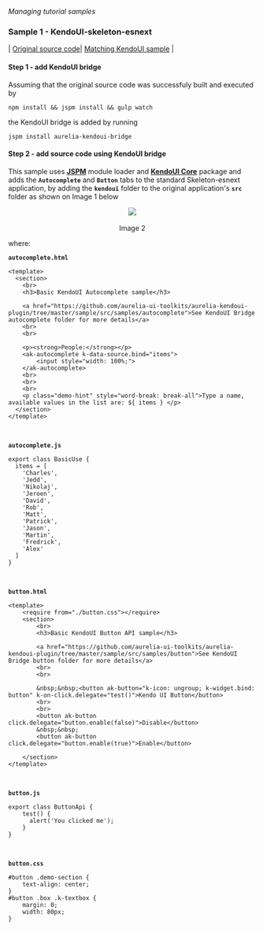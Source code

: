 _Managing tutorial samples_
### Sample 1 - KendoUI-skeleton-esnext
| [Original source code](https://github.com/aurelia/skeleton-navigation/tree/master/skeleton-esnext)| [Matching KendoUI sample](https://github.com/aurelia-ui-toolkits/kendoui-tutorials-code/tree/master/skeleton-esnext) |

#### Step 1 - add KendoUI bridge

Assuming that the original source code was successfuly built and executed by

```
npm install && jspm install && gulp watch
```

the KendoUI bridge is added by running

```
jspm install aurelia-kendoui-bridge
```

#### Step 2 - add source code using KendoUI bridge

This sample uses **[JSPM](https://aurelia-ui-toolkits.gitbooks.io/kendo-ui-sdk-installation/content/installation/installing%20kendo/advanced/core/jspm.html)** module loader and **[KendoUI Core](https://aurelia-ui-toolkits.gitbooks.io/kendo-ui-sdk-installation/content/installation/installing%20kendo/kendo_core.html)** package and adds the **`Autocomplete`** and **`Button`** tabs to the standard Skeleton-esnext application, by adding the **`kendoui`** folder to the original application's **`src`** folder as shown on Image 1 below

<p align=center>
  <img src="https://cloud.githubusercontent.com/assets/2712405/20242496/ba3747c4-a8fd-11e6-8bc9-593ac142dfa8.png"></img>
 <br><br>
Image 2
</p>

where:

**`autocomplete.html`**
```
<template>
  <section>
    <br>
    <h3>Basic KendoUI Autocomplete sample</h3>

    <a href="https://github.com/aurelia-ui-toolkits/aurelia-kendoui-plugin/tree/master/sample/src/samples/autocomplete">See KendoUI Bridge autocomplete folder for more details</a>
    <br>
    <br>

    <p><strong>People:</strong></p>
    <ak-autocomplete k-data-source.bind="items">
        <input style="width: 100%;">
    </ak-autocomplete>
    <br>
    <br>
    <br>
    <p class="demo-hint" style="word-break: break-all">Type a name, available values in the list are: ${ items } </p>
  </section>
</template>
```

<br>

**`autocomplete.js`**
```
export class BasicUse {
  items = [
    'Charles',
    'Jedd',
    'Nikolaj',
    'Jeroen',
    'David',
    'Rob',
    'Matt',
    'Patrick',
    'Jason',
    'Martin',
    'Fredrick',
    'Alex'
  ]
}
```

<br>

**`button.html`**
```
<template>
    <require from="./button.css"></require>
    <section>
        <br>
        <h3>Basic KendoUI Button API sample</h3>

        <a href="https://github.com/aurelia-ui-toolkits/aurelia-kendoui-plugin/tree/master/sample/src/samples/button">See KendoUI Bridge button folder for more details</a>
        <br>
        <br>

        &nbsp;&nbsp;<button ak-button="k-icon: ungroup; k-widget.bind: button" k-on-click.delegate="test()">Kendo UI Button</button>
        <br>
        <br>
        <button ak-button click.delegate="button.enable(false)">Disable</button>
        &nbsp;&nbsp;
        <button ak-button click.delegate="button.enable(true)">Enable</button>

    </section>
</template>
```

<br>

**`button.js`**
```
export class ButtonApi {
    test() {
      alert('You clicked me');
    }
}
```

<br>

**`button.css`**
```
#button .demo-section {
    text-align: center;
}
#button .box .k-textbox {
    margin: 0;
    width: 80px;
}
```



